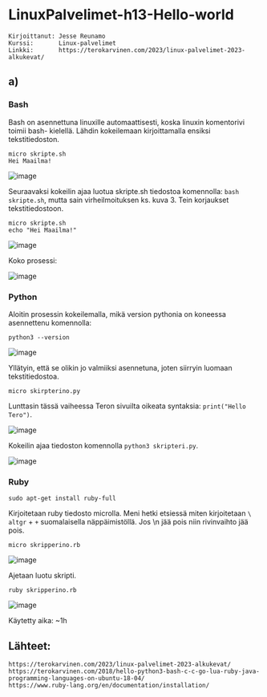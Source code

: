# LinuxPalvelimet-h13-Hello-world
    Kirjoittanut: Jesse Reunamo
    Kurssi:       Linux-palvelimet
    Linkki:       https://terokarvinen.com/2023/linux-palvelimet-2023-alkukevat/
    
## a)

### Bash
Bash on asennettuna linuxille automaattisesti, koska linuxin komentorivi toimii bash- kielellä. Lähdin kokeilemaan kirjoittamalla ensiksi tekstitiedoston.

    micro skripte.sh
    Hei Maailma!

![image](https://user-images.githubusercontent.com/112503770/223875277-b6cc2919-f625-4655-8572-917035bd02c9.png)

Seuraavaksi kokeilin ajaa luotua skripte.sh tiedostoa komennolla: `bash skripte.sh`, mutta sain virheilmoituksen ks. kuva 3. Tein korjaukset tekstitiedostoon.

    micro skripte.sh
    echo "Hei Maailma!"

![image](https://user-images.githubusercontent.com/112503770/223875438-dd935b5b-66e2-4113-b951-12b99fe4be69.png)

Koko prosessi:

![image](https://user-images.githubusercontent.com/112503770/223876209-33cf5363-406c-46fd-b850-2fa313179554.png)

### Python
Aloitin prosessin kokeilemalla, mikä version pythonia on koneessa asennettenu komennolla:

    python3 --version
    
![image](https://user-images.githubusercontent.com/112503770/223876910-1cdc985c-4fc4-4872-9dd1-b5377327a244.png)

Yllätyin, että se olikin jo valmiiksi asennetuna, joten siirryin luomaan tekstitiedostoa.

    micro skirpterino.py
    
Lunttasin tässä vaiheessa Teron sivuilta oikeata syntaksia: `print("Hello Tero")`.

![image](https://user-images.githubusercontent.com/112503770/223877282-3c75dd50-a023-47e9-b59f-a67e0dc39f3c.png)

Kokeilin ajaa tiedoston komennolla `python3 skripteri.py`.

![image](https://user-images.githubusercontent.com/112503770/223877449-06260e71-4fe3-4ec9-929d-cd0276858818.png)

### Ruby

    sudo apt-get install ruby-full
    
Kirjoitetaan ruby tiedosto microlla. Meni hetki etsiessä miten kirjoitetaan `\` `altgr` + `+` suomalaisella näppäimistöllä. Jos \n jää pois niin rivinvaihto jää pois. 

    micro skripperino.rb

![image](https://user-images.githubusercontent.com/112503770/223880315-d53a20f8-78ac-4cb8-8922-8bac43c1b1ea.png)

Ajetaan luotu skripti.

    ruby skripperino.rb
    
![image](https://user-images.githubusercontent.com/112503770/223880674-aa41fdbe-6a8c-4976-8ba2-719a1d98f368.png)

Käytetty aika: ~1h
## Lähteet:

    https://terokarvinen.com/2023/linux-palvelimet-2023-alkukevat/
    https://terokarvinen.com/2018/hello-python3-bash-c-c-go-lua-ruby-java-programming-languages-on-ubuntu-18-04/
    https://www.ruby-lang.org/en/documentation/installation/
